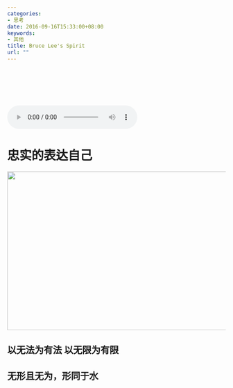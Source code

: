 ```yaml
---
categories:
- 思考
date: 2016-09-16T15:33:00+08:00
keywords:
- 其他
title: Bruce Lee's Spirit
url: ""
---
```

<br/>
<br/>
<br/>
<br/>
<br/>
<audio autoplay="autoplay" controls="controls"loop="loop" preload="auto"
            src="/media/music/Bruce Lee Theme.mp3">
      你的浏览器不支持audio标签
</audio>

# **忠实的表达自己**

<div>
    <img src="/media/reflections_img/Bruce Lee's img.jpg" width="650px" height="365px"/> 
</div>


## **以无法为有法 以无限为有限**

## **无形且无为，形同于水**

<br/>
<br/>
<br/>
<br/>
<br/>

